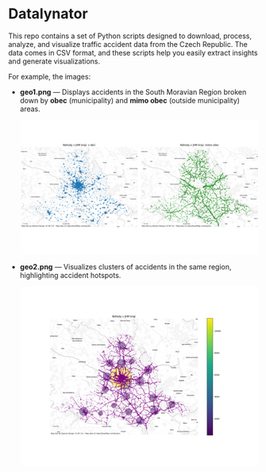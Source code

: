 # Datalynator

This repo contains a set of Python scripts designed to download, process, analyze, and visualize traffic accident data from the Czech Republic. The data comes in CSV format, and these scripts help you easily extract insights and generate visualizations.

For example, the images:

- **geo1.png** — Displays accidents in the South Moravian Region broken down by **obec** (municipality) and **mimo obec** (outside municipality) areas.

  ![Accidents by municipality and outside municipality (geo1)](geo1.png)

- **geo2.png** — Visualizes clusters of accidents in the same region, highlighting accident hotspots.

  ![Clusters of accidents in South Moravian Region (geo2)](geo2.png)

